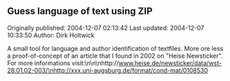 ## Guess language of text using ZIP 
Originally published: 2004-12-07 02:13:42 
Last updated: 2004-12-07 10:33:50 
Author: Dirk Holtwick 
 
A small tool for language and author identification of textfiles. More ore less a proof-of-concept of an article that I found in 2002 on "Heise Newsticker". For more informations visit:\n\n\nhttp://www.heise.de/newsticker/data/wst-28.01.02-003/\nhttp://xxx.uni-augsburg.de/format/cond-mat/0108530